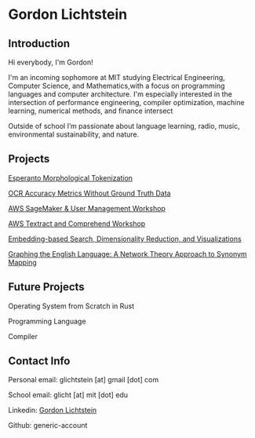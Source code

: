 # Gordon Lichtstein

## Introduction
Hi everybody, I'm Gordon!


I'm an incoming sophomore at MIT studying Electrical Engineering, Computer Science, and Mathematics,with a focus on programming languages and computer architecture. I'm especially interested in the intersection of performance engineering, compiler optimization, machine learning, numerical methods, and finance intersect

Outside of school I’m passionate about language learning, radio, music, environmental sustainability, and nature.

## Projects

[Esperanto Morphological Tokenization](https://generic-account.github.io/Esperanto-Morphological-Tokenization)

[OCR Accuracy Metrics Without Ground Truth Data](https://generic-account.github.io/OCR-Accuracy-Without-Ground-Truth-Data)

[AWS SageMaker & User Management Workshop](https://generic-account.github.io/Sagemaker-hello-world-2)

[AWS Textract and Comprehend Workshop](https://generic-account.github.io/Amazon-Textract-Workshop)

[Embedding-based Search, Dimensionality Reduction, and Visualizations](https://generic-account.github.io/embedding-search-and-visualizations)

[Graphing the English Language: A Network Theory Approach to Synonym Mapping](https://generic-account.github.io/Graphing-the-English-Language)

## Future Projects

Operating System from Scratch in Rust

Programming Language

Compiler

## Contact Info
Personal email: glichtstein [at] gmail [dot] com

School email: glicht [at] mit [dot] edu

Linkedin: [Gordon Lichtstein](https://www.linkedin.com/in/gordon-lichtstein/)

Github: generic-account
